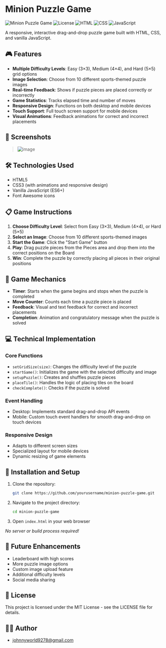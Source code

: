 # Minion Puzzle Game

![Minion Puzzle Game](https://img.shields.io/badge/Game-Puzzle-blue)
![License](https://img.shields.io/badge/license-MIT-green)
![HTML](https://img.shields.io/badge/HTML-5-orange)
![CSS](https://img.shields.io/badge/CSS-3-blue)
![JavaScript](https://img.shields.io/badge/JavaScript-ES6-yellow)

A responsive, interactive drag-and-drop puzzle game built with HTML, CSS, and vanilla JavaScript.

## 🎮 Features

- **Multiple Difficulty Levels**: Easy (3×3), Medium (4×4), and Hard (5×5) grid options
- **Image Selection**: Choose from 10 different sports-themed puzzle images
- **Real-time Feedback**: Shows if puzzle pieces are placed correctly or incorrectly
- **Game Statistics**: Tracks elapsed time and number of moves
- **Responsive Design**: Functions on both desktop and mobile devices
- **Touch Support**: Full touch screen support for mobile devices
- **Visual Animations**: Feedback animations for correct and incorrect placements

## 📱 Screenshots
 >  ![image](https://github.com/user-attachments/assets/015169f0-758b-4865-98fe-7397ede5d75c)




## 🛠️ Technologies Used

- HTML5
- CSS3 (with animations and responsive design)
- Vanilla JavaScript (ES6+)
- Font Awesome icons

## 📋 Game Instructions

1. **Choose Difficulty Level**: Select from Easy (3×3), Medium (4×4), or Hard (5×5)
2. **Select an Image**: Choose from 10 different sports-themed images
3. **Start the Game**: Click the "Start Game" button
4. **Play**: Drag puzzle pieces from the Pieces area and drop them into the correct positions on the Board
5. **Win**: Complete the puzzle by correctly placing all pieces in their original positions

## 🎯 Game Mechanics

- **Timer**: Starts when the game begins and stops when the puzzle is completed
- **Move Counter**: Counts each time a puzzle piece is placed
- **Feedback**: Visual and text feedback for correct and incorrect placements
- **Completion**: Animation and congratulatory message when the puzzle is solved

## 💻 Technical Implementation

### Core Functions

- `setGridSize(size)`: Changes the difficulty level of the puzzle
- `startGame()`: Initializes the game with the selected difficulty and image
- `setupPuzzle()`: Creates and shuffles puzzle pieces
- `placeTile()`: Handles the logic of placing tiles on the board
- `checkComplete()`: Checks if the puzzle is solved

### Event Handling

- Desktop: Implements standard drag-and-drop API events
- Mobile: Custom touch event handlers for smooth drag-and-drop on touch devices

### Responsive Design

- Adapts to different screen sizes
- Specialized layout for mobile devices
- Dynamic resizing of game elements

## 🔧 Installation and Setup

1. Clone the repository:
   ```bash
   git clone https://github.com/yourusername/minion-puzzle-game.git
   ```

2. Navigate to the project directory:
   ```bash
   cd minion-puzzle-game
   ```

3. Open `index.html` in your web browser

*No server or build process required!*



## 📝 Future Enhancements

- Leaderboard with high scores
- More puzzle image options
- Custom image upload feature
- Additional difficulty levels
- Social media sharing

## 📜 License

This project is licensed under the MIT License - see the LICENSE file for details.

## 👨‍💻 Author
- johnnyworld9278@gmail.com

